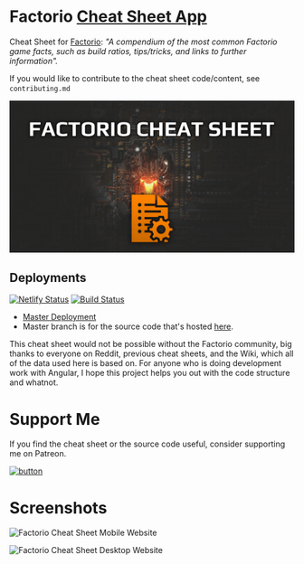 # Factorio [Cheat Sheet App](https://factoriocheatsheet.com/)
Cheat Sheet for [Factorio](https://www.factorio.com/): *"A compendium of the most common Factorio game facts, such as build ratios, tips/tricks, and links to further information".*

If you would like to contribute to the cheat sheet code/content, see `contributing.md`

![Factorio Cheat Sheet](src/assets/icons/factorio-cheat-sheet-splash.png)

## Deployments
[![Netlify Status](https://api.netlify.com/api/v1/badges/c54d4183-8c73-4d84-ab40-586fa2774790/deploy-status)](https://app.netlify.com/sites/factoriocheatsheet/deploys)
[![Build Status](https://travis-ci.org/deniszholob/factorio-cheat-sheet.svg?branch=master)](https://travis-ci.org/deniszholob/factorio-cheat-sheet)

* [Master Deployment](https://factoriocheatsheet.com/)
* Master branch is for the source code that's hosted [here](https://deniszholob.github.io/factorio-cheat-sheet/).


This cheat sheet would not be possible without the Factorio community, big thanks to everyone on Reddit, previous cheat sheets, and the Wiki, which all of the data used here is based on.
For anyone who is doing development work with Angular, I hope this project helps you out with the code structure and whatnot.


# Support Me
If you find the cheat sheet or the source code useful, consider supporting me on Patreon.

[![button](https://c5.patreon.com/external/logo/downloads_wordmark_white_on_coral.png)](https://www.patreon.com/deniszholob)

# Screenshots

![Factorio Cheat Sheet Mobile Website](screenshots/factorio-sheat-sheet-home-screen-500.png)

![Factorio Cheat Sheet Desktop Website](screenshots/factorio-cheat-sheet.png)
